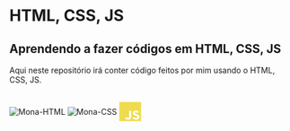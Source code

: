 # HTML, CSS, JS
## Aprendendo a fazer códigos em  HTML,  CSS, JS

Aqui neste repositório irá conter código feitos
por mim usando o HTML, CSS, JS.

<div style="display: inline_block"><br>
 <img align="center" alt="Mona-HTML" height="40" width="40" src="https://cdn.jsdelivr.net/gh/devicons/devicon/icons/html5/html5-original-wordmark.svg"> 
 <img align="center" alt="Mona-CSS" height="40" width="40" src="https://cdn.jsdelivr.net/gh/devicons/devicon/icons/css3/css3-original-wordmark.svg">
 <img align="center" alt="Mona-JS" height="35" width="40" src="https://raw.githubusercontent.com/devicons/devicon/master/icons/javascript/javascript-plain.svg">
 </div>
